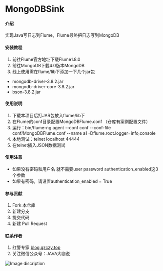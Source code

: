 # MongoDBSink

#### 介绍
实现​Java写日志到Flume，Flume最终把日志写到MongoDB

#### 安装教程

1. 前往Flume官方地址下载Flume1.8.0
2. 前往MongoDB下载4.0版本MongoDB
3. 线上使用需在flume/lib下添加一下几个jar包
- mongodb-driver-3.8.2.jar
- mongodb-driver-core-3.8.2.jar
- bson-3.8.2.jar

#### 使用说明

1. 下载本项目后打JAR包放入flume/lib下
2. 在Flume的conf目录配置MongoDBFlume.conf （仓库有案例配置文件）
3. 运行：bin/flume-ng agent --conf conf --conf-file conf/MongoDBFlume.conf --name a1 -Dflume.root.logger=info,console
4. 本地测试：telnet localhost 44444
5. 在telnet插入JSON数据测试

#### 使用注意
- 如果没有密码和用户名 就不需要user password authentication_enabled这3个参数
- 如果有密码，请设置authentication_enabled = True

#### 参与贡献

1. Fork 本仓库
2. 新建分支
3. 提交代码
4. 新建 Pull Request

#### 联系作者
1. 红警专家 [blog.gzczy.top](https://blog.gzczy.top)
2. 关注微信公众号：JAVA大咖说

![Image discription](http://image.gzczy.top/2018/12/qrcode_for_gh_c464884a70ff_258.jpg)

